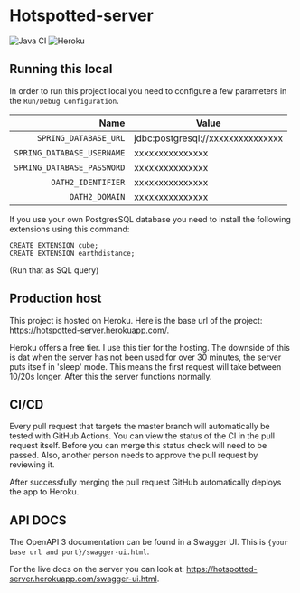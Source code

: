 # Hotspotted-server
![Java CI](https://github.com/FontysOamk2020/group2_backend/workflows/Java%20CI/badge.svg)
![Heroku](https://heroku-badge.herokuapp.com/?app=hotspotted-server&svg=1)


## Running this local
In order to run this project local you need to configure a few parameters in the `Run/Debug Configuration`.

| Name | Value |
| ---:| --- |
| `SPRING_DATABASE_URL` | jdbc:postgresql://xxxxxxxxxxxxxxx |
| `SPRING_DATABASE_USERNAME` | xxxxxxxxxxxxxxx |
| `SPRING_DATABASE_PASSWORD` | xxxxxxxxxxxxxxx |
| `OATH2_IDENTIFIER` | xxxxxxxxxxxxxxx |
| `OATH2_DOMAIN` | xxxxxxxxxxxxxxx |

If you use your own PostgresSQL database you need to install the following extensions using this command:
```
CREATE EXTENSION cube;
CREATE EXTENSION earthdistance;
```
(Run that as SQL query)
## Production host
This project is hosted on Heroku. Here is the base url of the project: https://hotspotted-server.herokuapp.com/.

Heroku offers a free tier. I use this tier for the hosting. The downside of this is dat when the server has not been used for over 30 minutes, the server puts itself in 'sleep' mode. This means the first request will take between 10/20s longer. After this the server functions normally.

## CI/CD
Every pull request that targets the master branch will automatically be tested with GitHub Actions. You can view the status of the CI in the pull request itself. Before you can merge this status check will need to be passed. Also, another person needs to approve the pull request by reviewing it.

After successfully merging the pull request GitHub automatically deploys the app to Heroku.

## API DOCS
The OpenAPI 3 documentation can be found in a Swagger UI. This is `{your base url and port}/swagger-ui.html`.

For the live docs on the server you can look at: https://hotspotted-server.herokuapp.com/swagger-ui.html.